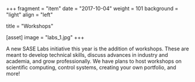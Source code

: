 +++
fragment = "item"
date = "2017-10-04"
weight = 101
background = "light"
align = "left"

title = "Workshops"

[asset]
  image = "labs_1.jpg"
+++

A new SASE Labs initiative this year is the addition of workshops. These are meant to develop technical skills, discuss advances in industry and academia, and grow professionally. We have plans to host workshops on scientific computing, control systems, creating your own portfolio, and more!